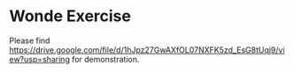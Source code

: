 # Wonde Exercise
Please find https://drive.google.com/file/d/1hJpz27GwAXfOL07NXFK5zd_EsG8tUqj9/view?usp=sharing for demonstration.